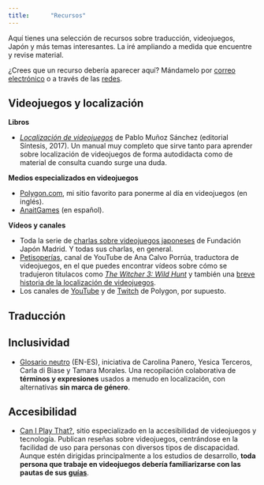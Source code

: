 ```yaml
---
title:      "Recursos"
---
```


Aquí tienes una selección de recursos sobre traducción, videojuegos, Japón y más temas interesantes. La iré ampliando a medida que encuentre y revise material.  

¿Crees que un recurso debería aparecer aquí? Mándamelo por [correo electrónico](contacto@gabrielsmf.com) o a través de las [redes](https://twitter.com/Gabriel_SanMar).

## Videojuegos y localización

**Libros**
* *[Localización de videojuegos](https://www.sintesis.com/tecnolog%C3%ADas%20digitales-320/localizaci%C3%B3n%20de%20videojuegos-ebook-2415.html)* de Pablo Muñoz Sánchez (editorial Síntesis, 2017). Un manual muy completo que sirve tanto para aprender sobre localización de videojuegos de forma autodidacta como de material de consulta cuando surge una duda.

**Medios especializados en videojuegos**
* [Polygon.com](https://www.polygon.com/), mi sitio favorito para ponerme al día en videojuegos (en inglés).
* [AnaitGames](https://www.anaitgames.com/) (en español).

**Vídeos y canales**
* Toda la serie de [charlas sobre videojuegos japoneses](https://www.youtube.com/playlist?list=PLXOewk4vECoB8U-dmGk7_lLDcojV5Ra8K) de Fundación Japón Madrid. Y todas sus charlas, en general.
* [Petisoperías](https://www.youtube.com/c/Petisoper%C3%ADas), canal de YouTube de Ana Calvo Porrúa, traductora de videojuegos, en el que puedes encontrar vídeos sobre cómo se tradujeron titulacos como _[The Witcher 3: Wild Hunt](https://youtu.be/G_y6BJUhx80)_ y también una [breve historia de la localización de videojuegos](https://youtu.be/c7P0sbqZ1Dc).
* Los canales de [YouTube](https://www.youtube.com/c/polygon) y de [Twitch](https://www.twitch.tv/polygon) de Polygon, por supuesto.



## Traducción


## Inclusividad

* [Glosario neutro](https://t.co/1ilqwInmMx) (EN-ES), iniciativa de Carolina Panero, Yesica Terceros, Carla di Biase y Tamara Morales. Una recopilación colaborativa de **términos y expresiones** usados a menudo en localización, con alternativas **sin marca de género**. 

## Accesibilidad


* [Can I Play That?](https://caniplaythat.com/), sitio especializado en la accesibilidad de videojuegos y tecnología. Publican reseñas sobre videojuegos, centrándose en la facilidad de uso para personas con diversos tipos de discapacidad. Aunque estén dirigidas principalmente a los estudios de desarrollo, **toda persona que trabaje en videojuegos debería familiarizarse con las pautas de sus [guías](https://caniplaythat.com/category/resources/accessibility-reference-guides/)**.